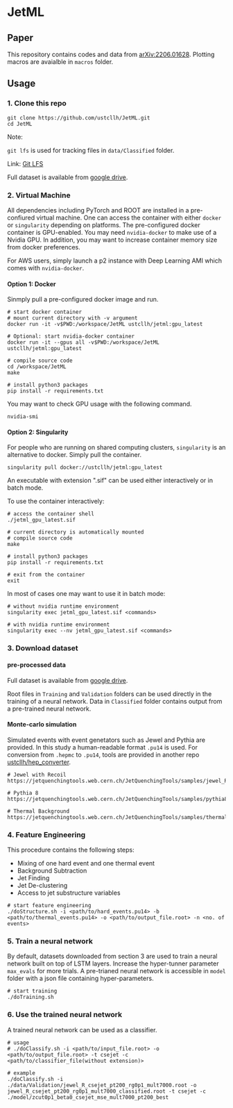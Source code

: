 # JetML

## Paper
This repository contains codes and data from [arXiv:2206.01628](https://arxiv.org/abs/2206.01628). Plotting macros are avaialble in ```macros``` folder.

## Usage

### 1. Clone this repo

```
git clone https://github.com/ustcllh/JetML.git
cd JetML
```

Note: 

```git lfs``` is used for tracking files in ```data/Classified``` folder.

Link: [Git LFS](https://git-lfs.github.com)

Full dataset is available from [google drive](https://drive.google.com/drive/folders/12hxxRplZKlBS7Ds_kRvIXiyRumq2MsgZ?usp=sharing).



### 2. Virtual Machine
All dependencies including PyTorch and ROOT are installed in a pre-confiured virtual machine. One can access the container with either ```docker``` or ```singularity``` depending on platforms. The pre-configured docker container is GPU-enabled. You may need ```nvidia-docker``` to make use of a Nvidia GPU. In addition, you may want to increase container memory size from docker preferences.

For AWS users, simply launch a p2 instance with Deep Learning AMI which comes with ```nvidia-docker```.

#### Option 1:  Docker
Sinmply pull a pre-configured docker image and run.
```
# start docker container
# mount current directory with -v argument
docker run -it -v$PWD:/workspace/JetML ustcllh/jetml:gpu_latest

# Optional: start nvidia-docker container
docker run -it --gpus all -v$PWD:/workspace/JetML ustcllh/jetml:gpu_latest

# compile source code
cd /workspace/JetML
make

# install python3 packages
pip install -r requirements.txt
```

You may want to check GPU usage with the following command.

```
nvidia-smi
```

#### Option 2: Singularity
For people who are running on shared computing clusters, ```singularity``` is an alternative to docker. Simply pull the container.
```
singularity pull docker://ustcllh/jetml:gpu_latest
```
An executable with extension ".sif" can be used either interactively or in batch mode.

To use the container interactively:
```
# access the container shell
./jetml_gpu_latest.sif

# current directory is automatically mounted
# compile source code
make

# install python3 packages
pip install -r requirements.txt

# exit from the container
exit
```

In most of cases one may want to use it in batch mode:
```
# without nvidia runtime environment
singularity exec jetml_gpu_latest.sif <commands>

# with nvidia runtime environment
singularity exec --nv jetml_gpu_latest.sif <commands>
```

### 3. Download dataset

#### pre-processed data

Full dataset is available from [google drive](https://drive.google.com/drive/folders/12hxxRplZKlBS7Ds_kRvIXiyRumq2MsgZ?usp=sharing).

Root files in ```Training``` and ```Validation``` folders can be used directly in the training of a neural network. Data in ```Classified``` folder contains output from a pre-trained neural network.


#### Monte-carlo simulation

Simulated events with event genetators such as Jewel and Pythia are provided. In this study a human-readable format ```.pu14``` is used. For conversion from ```.hepmc``` to ```.pu14```, tools are provided in another repo [ustcllh/hep_converter](https://github.com/ustcllh/hep_converter).
```
# Jewel with Recoil
https://jetquenchingtools.web.cern.ch/JetQuenchingTools/samples/jewel_R_2.2_5.02_Sep18/

# Pythia 8
https://jetquenchingtools.web.cern.ch/JetQuenchingTools/samples/pythia8/

# Thermal Background
https://jetquenchingtools.web.cern.ch/JetQuenchingTools/samples/thermal/
```

### 4. Feature Engineering

This procedure contains the following steps:
- Mixing of one hard event and one thermal event
- Background Subtraction
- Jet Finding
- Jet De-clustering
- Access to jet substructure variables

```
# start feature engineering
./doStructure.sh -i <path/to/hard_events.pu14> -b <path/to/thermal_events.pu14> -o <path/to/output_file.root> -n <no. of events>
```

### 5. Train a neural network

By default, datasets downloaded from section 3 are used to train a neural network built on top of LSTM layers. Increase the hyper-tunner parameter ```max_evals``` for more trials. A pre-trianed neural network is accessible in ```model``` folder with a json file containing hyper-parameters.

```
# start training
./doTraining.sh
```

### 6. Use the trained neural network

A trained neural network can be used as a classifier.
```
# usage
# ./doClassify.sh -i <path/to/input_file.root> -o <path/to/output_file.root> -t csejet -c <path/to/classifier_file(without extension)>

# example
./doClassify.sh -i ./data/Validation/jewel_R_csejet_pt200_rg0p1_mult7000.root -o jewel_R_csejet_pt200_rg0p1_mult7000_classified.root -t csejet -c ./model/zcut0p1_beta0_csejet_mse_mult7000_pt200_best
```